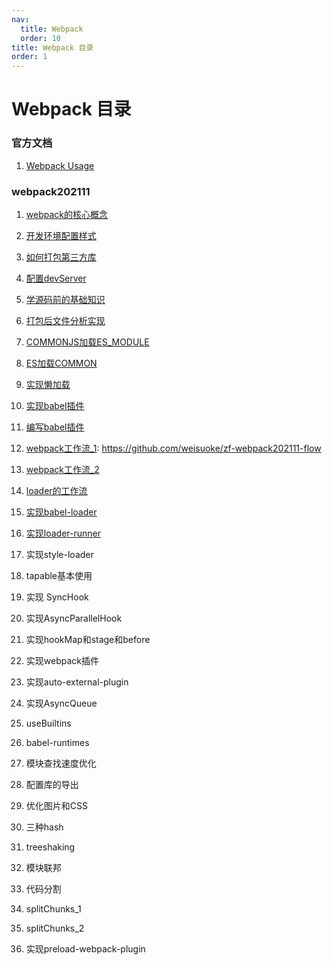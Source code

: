 ```yaml
---
nav:
  title: Webpack
  order: 10
title: Webpack 目录
order: 1
---
```


# Webpack 目录

###  官方文档

1. [Webpack Usage](/webpack/official/01)

### webpack202111

1. [webpack的核心概念](/webpack202111/01)

2. [开发环境配置样式](/webpack202111/02)

3. [如何打包第三方库](/webpack202111/03)

4. [配置devServer](/webpack202111/04)

5. [学源码前的基础知识](/webpack202111/05)

6. [打包后文件分析实现](/webpack202111/06)

7. [COMMONJS加载ES_MODULE](/webpack202111/07)

8. [ES加载COMMON](/webpack202111/08)

9. [实现懒加载](/webpack202111/09)

10. [实现babel插件](/webpack202111/10)

11. [编写babel插件](/webpack202111/11)

12. [webpack工作流_1](/webpack202111/12): https://github.com/weisuoke/zf-webpack202111-flow

13. [webpack工作流_2](/webpack202111/12)

14. [loader的工作流](/webpack202111/14)

15. [实现babel-loader](/webpack202111/15)

16. [实现loader-runner](/webpack202111/16)

17. 实现style-loader

18. tapable基本使用

19. 实现 SyncHook

20. 实现AsyncParallelHook

21. 实现hookMap和stage和before

22. 实现webpack插件

23. 实现auto-external-plugin

24. 实现AsyncQueue

25. useBuiltins

26. babel-runtimes

27. 模块查找速度优化

28. 配置库的导出

29. 优化图片和CSS

30. 三种hash

31. treeshaking

32. 模块联邦

33. 代码分割

34. splitChunks_1

35. splitChunks_2

36. 实现preload-webpack-plugin

    
